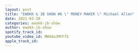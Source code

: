 ```yaml
---
layout: post
title: "EWOKK & JB SHOW #6 \" MONEY MAKER \" Michael Allen"
date: 2021-03-30
categories: ewokk-jb-show
author: ewokk-jb-show
spotify_track_id: 
youtube_video_id: MW4daJMFFfE
apple_track_id: 
---
```

